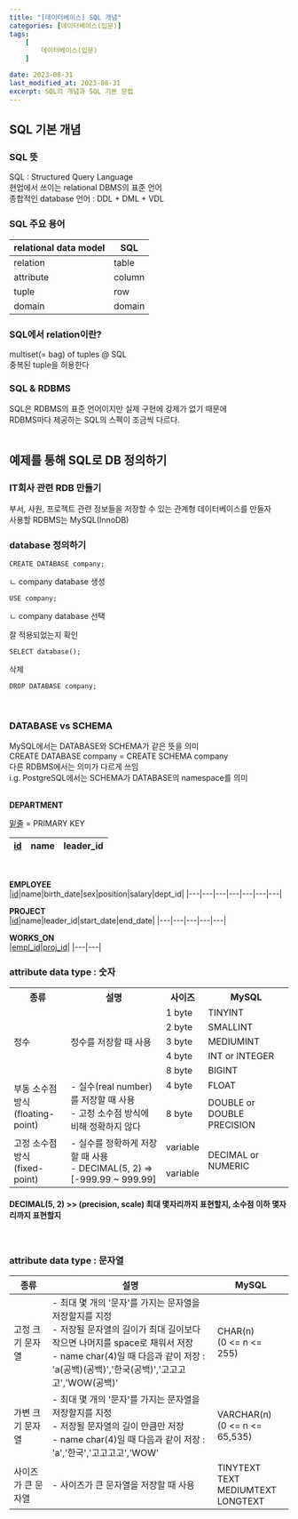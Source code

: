 ```yaml
---
title: "[데이터베이스] SQL 개념"
categories: [데이터베이스(입문)]
tags:
    [
        데이터베이스(입문)
    ]

date: 2023-08-31
last_modified_at: 2023-08-31
excerpt: SQL의 개념과 SQL 기본 문법
---
```


## SQL 기본 개념
### SQL 뜻
SQL : Structured Query Language  
현업에서 쓰이는 relational DBMS의 표준 언어  
종합적인 database 언어 : DDL + DML + VDL  

### SQL 주요 용어

|relational data model|SQL|
|----------|-------|
|relation|table|
|attribute|column|
|tuple|row|
|domain|domain|  

### SQL에서 relation이란?
multiset(= bag) of tuples @ SQL  
중복된 tuple을 허용한다  

### SQL & RDBMS
SQL은 RDBMS의 표준 언어이지만 실제 구현에 강제가 없기 때문에  
RDBMS마다 제공하는 SQL의 스펙이 조금씩 다르다.  
<br/>

## 예제를 통해 SQL로 DB 정의하기
### IT회사 관련 RDB 만들기
부서, 사원, 프로젝트 관련 정보들을 저장할 수 있는 관계형 데이터베이스를 만들자  
사용할 RDBMS는 MySQL(InnoDB)  

### database 정의하기

``` MySQL
CREATE DATABASE company;  
```
ㄴ company database 생성

``` MySQL
USE company;  
```
ㄴ company database 선택  

잘 적용되었는지 확인  
``` MySQL
SELECT database();  
```  

삭제
``` MySQL
DROP DATABASE company;
```  
<br/>

### DATABASE vs SCHEMA
MySQL에서는 DATABASE와 SCHEMA가 같은 뜻을 의미  
CREATE DATABASE company = CREATE SCHEMA company  
다른 RDBMS에서는 의미가 다르게 쓰임  
i.g. PostgreSQL에서는 SCHEMA가 DATABASE의 namespace를 의미  
<br/>

**DEPARTMENT**  

<U>밑줄</U> = PRIMARY KEY  

|<U>id</U>|name|leader_id|
|---|---|---|
<br/>

**EMPLOYEE**  
|<U>id</U>|name|birth_date|sex|position|salary|dept_id|
|---|---|---|---|---|---|---|
<br/>

**PROJECT**  
|<U>id</U>|name|leader_id|start_date|end_date|
|---|---|---|---|---|
<br/>

**WORKS_ON**  
|<U>empl_id</U>|<U>proj_id</U>|
|---|---|
<br/>

### attribute data type : 숫자

<table>
    <tbody>
        <tr>
            <th>종류</th>
            <th>설명</th>
            <th>사이즈</th>
            <th>MySQL</th>
        </tr>
        <tr>
            <td rowspan=5>정수</td>
            <td rowspan=5>정수를 저장할 때 사용</td>
            <td>1 byte</td>
            <td>TINYINT</td>
        </tr>
        <tr>
            <td>2 byte</td>
            <td>SMALLINT</td>
        </tr>
        <tr>
            <td>3 byte</td>
            <td>MEDIUMINT</td>
        </tr>
        <tr>
            <td>4 byte</td>
            <td>INT or INTEGER</td>
        </tr>
        <tr>
            <td>8 byte</td>
            <td>BIGINT</td>
        </tr>
        <tr>
            <td rowspan=2>
                부동 소수점 방식<br/>
                (floating-point)
            </td>
            <td rowspan=2>
                - 실수(real number)를 저장할 때 사용<br/>
                - 고정 소수점 방식에 비해 정확하지 않다
            </td>
            <td>4 byte</td>
            <td>FLOAT</td>
        </tr>
        <tr>
            <td>8 byte</td>
            <td>DOUBLE or DOUBLE PRECISION</td>
        </tr>
        <tr>
            <td rowspan=2>
                고정 소수점 방식<br/>
                (fixed-point)
            </td>
            <td rowspan=2>
                - 실수를 정확하게 저장할 때 사용<br/>
                - DECIMAL(5, 2) => [-999.99 ~ 999.99]
            </td>
            <td>variable</td>
            <td rowspan=2>DECIMAL or NUMERIC</td>
        </tr>
        <tr>
            <td>variable</td>
        </tr>
    </tbody>
</table>

#### DECIMAL(5, 2) >> (precision, scale) 최대 몇자리까지 표현할지, 소수점 이하 몇자리까지 표현할지
<br/>

### attribute data type : 문자열
|종류|설명|MySQL|
|-----|-------|----|
|고정 크기 문자열|- 최대 몇 개의 '문자'를 가지는 문자열을 저장할지를 지정<br/>- 저장될 문자열의 길이가 최대 길이보다 작으면 나머지를 space로 채워서 저장<br/>- name char(4)일 때 다음과 같이 저장 : 'a(공백)(공백)','한국(공백)','고고고고','WOW(공백)'|CHAR(n)<br/>(0 <= n <= 255)|
|가변 크기 문자열|- 최대 몇 개의 '문자'를 가지는 문자열을 저장할지를 지정<br/>- 저장될 문자열의 길이 만큼만 저장<br/>- name char(4)일 때 다음과 같이 저장 : 'a','한국','고고고고','WOW'|VARCHAR(n)<br/>(0 <= n <= 65,535)|
|사이즈가 큰 문자열|- 사이즈가 큰 문자열을 저장할 때 사용|TINYTEXT<br/>TEXT<br/>MEDIUMTEXT</br>LONGTEXT|
